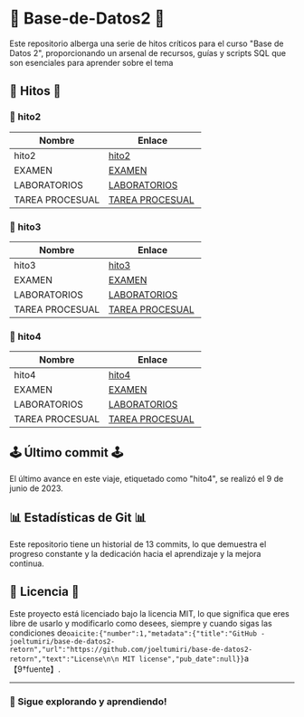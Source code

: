# 🚀 Base-de-Datos2 🚀

Este repositorio alberga una serie de hitos críticos para el curso "Base de Datos 2", proporcionando un arsenal de recursos, guías y scripts SQL que son esenciales para aprender sobre el tema

## 🌟 Hitos 🌟

### 🎯 hito2
| Nombre | Enlace |
|--------|--------|
| hito2  | [hito2](https://github.com/joeltumiri/base-de-datos2-retorn/tree/main/hito2) |
| EXAMEN | [EXAMEN](https://github.com/joeltumiri/base-de-datos2-retorn/tree/main/hito2/EXAMEN) |
| LABORATORIOS | [LABORATORIOS](https://github.com/joeltumiri/base-de-datos2-retorn/tree/main/hito2/LABORATORIOS) |
| TAREA PROCESUAL | [TAREA PROCESUAL](https://github.com/joeltumiri/base-de-datos2-retorn/tree/main/hito2/TAREA%20PROCESUAL) |

### 🎯 hito3
| Nombre | Enlace |
|--------|--------|
| hito3  | [hito3]([https://github.com/joeltumiri/base-de-datos2-retorn/tree/main/hito2](https://github.com/joeltumiri/base-de-datos2-retorn/tree/main/hito3)) |
| EXAMEN | [EXAMEN]([https://github.com/joeltumiri/base-de-datos2-retorn/tree/main/hito2/EXAMEN](https://github.com/joeltumiri/base-de-datos2-retorn/tree/main/hito3/evaluacion)) |
| LABORATORIOS | [LABORATORIOS]([https://github.com/joeltumiri/base-de-datos2-retorn/tree/main/hito2/LABORATORIOS](https://github.com/joeltumiri/base-de-datos2-retorn/tree/main/hito3/laboratorios)) |
| TAREA PROCESUAL | [TAREA PROCESUAL]([https://github.com/joeltumiri/base-de-datos2-retorn/tree/main/hito2/TAREA%20PROCESUAL](https://github.com/joeltumiri/base-de-datos2-retorn/tree/main/hito3/tarea%20procesual)) |

### 🎯 hito4
| Nombre | Enlace |
|--------|--------|
| hito4  | [hito4]([https://github.com/joeltumiri/base-de-datos2-retorn/tree/main/hito2](https://github.com/joeltumiri/base-de-datos2-retorn/tree/main/hito4)) |
| EXAMEN | [EXAMEN]([https://github.com/joeltumiri/base-de-datos2-retorn/tree/main/hito2/EXAMEN](https://github.com/joeltumiri/base-de-datos2-retorn/tree/main/hito4/Examen)) |
| LABORATORIOS | [LABORATORIOS]([https://github.com/joeltumiri/base-de-datos2-retorn/tree/main/hito2/LABORATORIOS](https://github.com/joeltumiri/base-de-datos2-retorn/tree/main/hito4/laboratorios)) |
| TAREA PROCESUAL | [TAREA PROCESUAL]([https://github.com/joeltumiri/base-de-datos2-retorn/tree/main/hito2/TAREA%20PROCESUAL](https://github.com/joeltumiri/base-de-datos2-retorn/tree/main/hito4/tarea%20procesual)) |


## 🕹 Último commit 🕹
El último avance en este viaje, etiquetado como "hito4", se realizó el 9 de junio de 2023.

## 📊 Estadísticas de Git 📊
Este repositorio tiene un historial de 13 commits, lo que demuestra el progreso constante y la dedicación hacia el aprendizaje y la mejora continua.

## 📜 Licencia 📜
Este proyecto está licenciado bajo la licencia MIT, lo que significa que eres libre de usarlo y modificarlo como desees, siempre y cuando sigas las condiciones de &#8203;``oaicite:{"number":1,"metadata":{"title":"GitHub - joeltumiri/base-de-datos2-retorn","url":"https://github.com/joeltumiri/base-de-datos2-retorn","text":"License\n\n MIT license","pub_date":null}}``&#8203;a【9†fuente】.

---

### 🎈 Sigue explorando y aprendiendo! 

